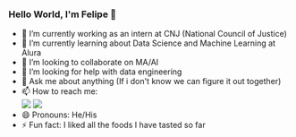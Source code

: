 ### Hello World, I'm Felipe 👋

- 🔭 I’m currently working as an intern at CNJ (National Council of Justice)
- 🌱 I’m currently learning about Data Science and Machine Learning at Alura
- 👯 I’m looking to collaborate on MA/AI
- 🤔 I’m looking for help with data engineering
- 💬 Ask me about anything (If i don't know we can figure it out together)
- 📫 How to reach me: 
<br /> [<img src="https://img.shields.io/badge/Twitter-1DA1F2?style=for-the-badge&logo=twitter&logoColor=white" />](https://twitter.com/chernox27) [<img src="https://img.shields.io/badge/LinkedIn-0077B5?style=for-the-badge&logo=linkedin&logoColor=white" />](https://www.linkedin.com/in/felipe-cpereira/)
- 😄 Pronouns: He/His
- ⚡ Fun fact: I liked all the foods I have tasted so far




